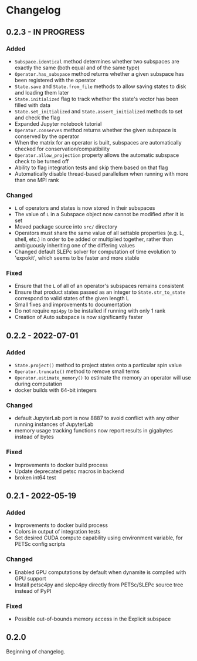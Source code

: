 
# Changelog

## 0.2.3 - IN PROGRESS

### Added
 - `Subspace.identical` method determines whether two subspaces are exactly the same (both equal and of the same type)
 - `Operator.has_subspace` method returns whether a given subspace has been registered with the operator
 - `State.save` and `State.from_file` methods to allow saving states to disk and loading them later
 - `State.initialized` flag to track whether the state's vector has been filled with data
 - `State.set_initialized` and `State.assert_initialized` methods to set and check the flag
 - Expanded Jupyter notebook tutorial
 - `Operator.conserves` method returns whether the given subspace is conserved by the operator
 - When the matrix for an operator is built, subspaces are automatically checked for conservation/compatibility
 - `Operator.allow_projection` property allows the automatic subspace check to be turned off
 - Ability to flag integration tests and skip them based on that flag
 - Automatically disable thread-based parallelism when running with more than one MPI rank

### Changed
 - `L` of operators and states is now stored in their subspaces
 - The value of `L` in a Subspace object now cannot be modified after it is set
 - Moved package source into `src/` directory
 - Operators must share the same value of all settable properties (e.g. L, shell, etc.) in order to be added or multiplied together, rather than ambiguously inheriting one of the differing values
 - Changed default SLEPc solver for computation of time evolution to 'expokit', which seems to be faster and more stable

### Fixed
 - Ensure that the `L` of all of an operator's subspaces remains consistent
 - Ensure that product states passed as an integer to `State.str_to_state` correspond to valid states of the given length L
 - Small fixes and improvements to documentation
 - Do not require `mpi4py` to be installed if running with only 1 rank
 - Creation of Auto subspace is now significantly faster

## 0.2.2 - 2022-07-01

### Added
 - `State.project()` method to project states onto a particular spin value
 - `Operator.truncate()` method to remove small terms
 - `Operator.estimate_memory()` to estimate the memory an operator will use during computation
 - docker builds with 64-bit integers

### Changed
 - default JupyterLab port is now 8887 to avoid conflict with any other running instances of JupyterLab
 - memory usage tracking functions now report results in gigabytes instead of bytes

### Fixed
 - Improvements to docker build process
 - Update deprecated petsc macros in backend
 - broken int64 test

## 0.2.1 - 2022-05-19

### Added

 - Improvements to docker build process
 - Colors in output of integration tests
 - Set desired CUDA compute capability using environment variable, for PETSc config scripts

### Changed
 - Enabled GPU computations by default when dynamite is compiled with GPU support
 - Install petsc4py and slepc4py directly from PETSc/SLEPc source tree instead of PyPI

### Fixed
 - Possible out-of-bounds memory access in the Explicit subspace

## 0.2.0

Beginning of changelog.
